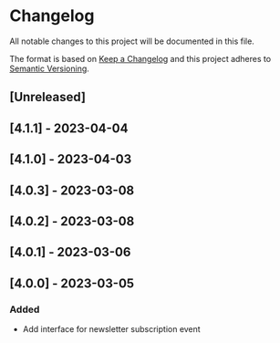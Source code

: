 # Changelog

All notable changes to this project will be documented in this file.

The format is based on [Keep a Changelog](http://keepachangelog.com/en/1.0.0/)
and this project adheres to [Semantic Versioning](http://semver.org/spec/v2.0.0.html).

## [Unreleased]

## [4.1.1] - 2023-04-04

## [4.1.0] - 2023-04-03

## [4.0.3] - 2023-03-08

## [4.0.2] - 2023-03-08

## [4.0.1] - 2023-03-06

## [4.0.0] - 2023-03-05

### Added

- Add interface for newsletter subscription event
